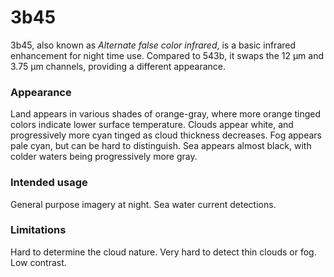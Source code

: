 # 3b45

3b45, also known as *Alternate false color infrared*, is a basic infrared enhancement for night time use. Compared to 543b, it swaps the 12 µm and 3.75 µm channels, providing a different appearance.

### Appearance

Land appears in various shades of orange-gray, where more orange tinged colors indicate lower surface temperature.
Clouds appear white, and progressively more cyan tinged as cloud thickness decreases.
Fog appears pale cyan, but can be hard to distinguish.
Sea appears almost black, with colder waters being progressively more gray.

### Intended usage

General purpose imagery at night.
Sea water current detections.

### Limitations

Hard to determine the cloud nature.
Very hard to detect thin clouds or fog.
Low contrast.